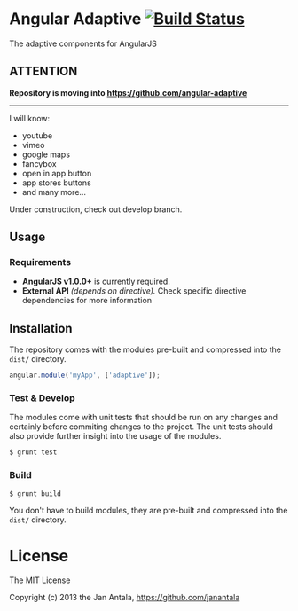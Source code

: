 # Angular Adaptive [![Build Status](https://secure.travis-ci.org/janantala/angular-adaptive.png)](https://travis-ci.org/janantala/angular-adaptive)
The adaptive components for AngularJS

## ATTENTION

**Repository is moving into https://github.com/angular-adaptive**

---

I will know:
* youtube
* vimeo
* google maps
* fancybox
* open in app button
* app stores buttons
* and many more...

Under construction, check out develop branch.

## Usage

### Requirements

* **AngularJS v1.0.0+** is currently required.
* **External API** _(depends on directive)._ Check specific directive dependencies for more information

## Installation

The repository comes with the modules pre-built and compressed into the `dist/` directory.

```javascript
angular.module('myApp', ['adaptive']);
```

### Test & Develop

The modules come with unit tests that should be run on any changes and certainly before commiting changes to the project.  The unit tests should also provide further insight into the usage of the modules.

```bash
$ grunt test
```

### Build

```bash
$ grunt build
```

You don't have to build modules, they are pre-built and compressed into the `dist/` directory.


License
======================

The MIT License

Copyright (c) 2013 the Jan Antala, https://github.com/janantala
